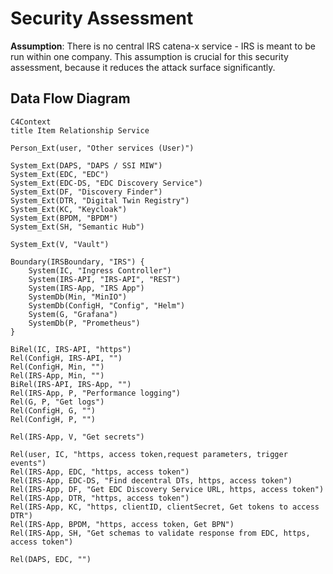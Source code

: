 # Security Assessment

**Assumption**: There is no central IRS catena-x service - IRS is meant to be run within one company. This assumption is crucial for this security assessment, because it reduces the attack surface significantly.

## Data Flow Diagram

```mermaid
C4Context
title Item Relationship Service

Person_Ext(user, "Other services (User)")

System_Ext(DAPS, "DAPS / SSI MIW")
System_Ext(EDC, "EDC")
System_Ext(EDC-DS, "EDC Discovery Service")
System_Ext(DF, "Discovery Finder")
System_Ext(DTR, "Digital Twin Registry")
System_Ext(KC, "Keycloak")
System_Ext(BPDM, "BPDM")
System_Ext(SH, "Semantic Hub")

System_Ext(V, "Vault")

Boundary(IRSBoundary, "IRS") {
    System(IC, "Ingress Controller")
    System(IRS-API, "IRS-API", "REST")
    System(IRS-App, "IRS App")
    SystemDb(Min, "MinIO")
    SystemDb(ConfigH, "Config", "Helm")
    System(G, "Grafana")
    SystemDb(P, "Prometheus")
}

BiRel(IC, IRS-API, "https")
Rel(ConfigH, IRS-API, "")
Rel(ConfigH, Min, "")
Rel(IRS-App, Min, "")
BiRel(IRS-API, IRS-App, "")
Rel(IRS-App, P, "Performance logging")
Rel(G, P, "Get logs")
Rel(ConfigH, G, "")
Rel(ConfigH, P, "")

Rel(IRS-App, V, "Get secrets")

Rel(user, IC, "https, access token,request parameters, trigger events")
Rel(IRS-App, EDC, "https, access token")
Rel(IRS-App, EDC-DS, "Find decentral DTs, https, access token")
Rel(IRS-App, DF, "Get EDC Discovery Service URL, https, access token")
Rel(IRS-App, DTR, "https, access token")
Rel(IRS-App, KC, "https, clientID, clientSecret, Get tokens to access DTR")
Rel(IRS-App, BPDM, "https, access token, Get BPN")
Rel(IRS-App, SH, "Get schemas to validate response from EDC, https, access token")

Rel(DAPS, EDC, "")
```
